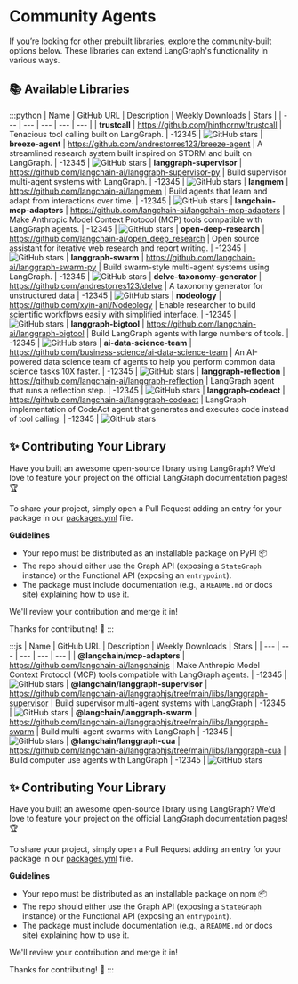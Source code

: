 [//]: # (This file is automatically generated using a script in docs/_scripts. Do not edit this file directly!)
# Community Agents

If you’re looking for other prebuilt libraries, explore the community-built options 
below. These libraries can extend LangGraph's functionality in various ways.

## 📚 Available Libraries
[//]: # (This file is automatically generated using a script in docs/_scripts. Do not edit this file directly!)

:::python
| Name | GitHub URL | Description | Weekly Downloads | Stars |
| --- | --- | --- | --- | --- |
| **trustcall** | https://github.com/hinthornw/trustcall | Tenacious tool calling built on LangGraph. | -12345 | ![GitHub stars](https://img.shields.io/github/stars/hinthornw/trustcall?style=social)
| **breeze-agent** | https://github.com/andrestorres123/breeze-agent | A streamlined research system built inspired on STORM and built on LangGraph. | -12345 | ![GitHub stars](https://img.shields.io/github/stars/andrestorres123/breeze-agent?style=social)
| **langgraph-supervisor** | https://github.com/langchain-ai/langgraph-supervisor-py | Build supervisor multi-agent systems with LangGraph. | -12345 | ![GitHub stars](https://img.shields.io/github/stars/langchain-ai/langgraph-supervisor-py?style=social)
| **langmem** | https://github.com/langchain-ai/langmem | Build agents that learn and adapt from interactions over time. | -12345 | ![GitHub stars](https://img.shields.io/github/stars/langchain-ai/langmem?style=social)
| **langchain-mcp-adapters** | https://github.com/langchain-ai/langchain-mcp-adapters | Make Anthropic Model Context Protocol (MCP) tools compatible with LangGraph agents. | -12345 | ![GitHub stars](https://img.shields.io/github/stars/langchain-ai/langchain-mcp-adapters?style=social)
| **open-deep-research** | https://github.com/langchain-ai/open_deep_research | Open source assistant for iterative web research and report writing. | -12345 | ![GitHub stars](https://img.shields.io/github/stars/langchain-ai/open_deep_research?style=social)
| **langgraph-swarm** | https://github.com/langchain-ai/langgraph-swarm-py | Build swarm-style multi-agent systems using LangGraph. | -12345 | ![GitHub stars](https://img.shields.io/github/stars/langchain-ai/langgraph-swarm-py?style=social)
| **delve-taxonomy-generator** | https://github.com/andrestorres123/delve | A taxonomy generator for unstructured data | -12345 | ![GitHub stars](https://img.shields.io/github/stars/andrestorres123/delve?style=social)
| **nodeology** | https://github.com/xyin-anl/Nodeology | Enable researcher to build scientific workflows easily with simplified interface. | -12345 | ![GitHub stars](https://img.shields.io/github/stars/xyin-anl/Nodeology?style=social)
| **langgraph-bigtool** | https://github.com/langchain-ai/langgraph-bigtool | Build LangGraph agents with large numbers of tools. | -12345 | ![GitHub stars](https://img.shields.io/github/stars/langchain-ai/langgraph-bigtool?style=social)
| **ai-data-science-team** | https://github.com/business-science/ai-data-science-team | An AI-powered data science team of agents to help you perform common data science tasks 10X faster. | -12345 | ![GitHub stars](https://img.shields.io/github/stars/business-science/ai-data-science-team?style=social)
| **langgraph-reflection** | https://github.com/langchain-ai/langgraph-reflection | LangGraph agent that runs a reflection step. | -12345 | ![GitHub stars](https://img.shields.io/github/stars/langchain-ai/langgraph-reflection?style=social)
| **langgraph-codeact** | https://github.com/langchain-ai/langgraph-codeact | LangGraph implementation of CodeAct agent that generates and executes code instead of tool calling. | -12345 | ![GitHub stars](https://img.shields.io/github/stars/langchain-ai/langgraph-codeact?style=social)

## ✨ Contributing Your Library

Have you built an awesome open-source library using LangGraph? We'd love to feature 
your project on the official LangGraph documentation pages! 🏆

To share your project, simply open a Pull Request adding an entry for your package in our [packages.yml](https://github.com/langchain-ai/langgraph/blob/main/docs/_scripts/third_party_page/packages.yml) file.

**Guidelines**

- Your repo must be distributed as an installable package on PyPI 📦
- The repo should either use the Graph API (exposing a `StateGraph` instance) or 
  the Functional API (exposing an `entrypoint`).
- The package must include documentation (e.g., a `README.md` or docs site) 
  explaining how to use it.

We'll review your contribution and merge it in!

Thanks for contributing! 🚀
:::

:::js
| Name | GitHub URL | Description | Weekly Downloads | Stars |
| --- | --- | --- | --- | --- |
| **@langchain/mcp-adapters** | https://github.com/langchain-ai/langchainjs | Make Anthropic Model Context Protocol (MCP) tools compatible with LangGraph agents. | -12345 | ![GitHub stars](https://img.shields.io/github/stars/langchain-ai/langchainjs?style=social)
| **@langchain/langgraph-supervisor** | https://github.com/langchain-ai/langgraphjs/tree/main/libs/langgraph-supervisor | Build supervisor multi-agent systems with LangGraph | -12345 | ![GitHub stars](https://img.shields.io/github/stars/langchain-ai/langgraphjs?style=social)
| **@langchain/langgraph-swarm** | https://github.com/langchain-ai/langgraphjs/tree/main/libs/langgraph-swarm | Build multi-agent swarms with LangGraph | -12345 | ![GitHub stars](https://img.shields.io/github/stars/langchain-ai/langgraphjs?style=social)
| **@langchain/langgraph-cua** | https://github.com/langchain-ai/langgraphjs/tree/main/libs/langgraph-cua | Build computer use agents with LangGraph | -12345 | ![GitHub stars](https://img.shields.io/github/stars/langchain-ai/langgraphjs?style=social)

## ✨ Contributing Your Library

Have you built an awesome open-source library using LangGraph? We'd love to feature 
your project on the official LangGraph documentation pages! 🏆

To share your project, simply open a Pull Request adding an entry for your package in our [packages.yml](https://github.com/langchain-ai/langgraph/blob/main/docs/_scripts/third_party_page/packages.yml) file.

**Guidelines**

- Your repo must be distributed as an installable package on npm 📦
- The repo should either use the Graph API (exposing a `StateGraph` instance) or 
  the Functional API (exposing an `entrypoint`).
- The package must include documentation (e.g., a `README.md` or docs site) 
  explaining how to use it.

We'll review your contribution and merge it in!

Thanks for contributing! 🚀
:::
